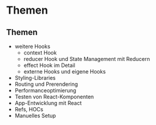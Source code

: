 # Themen

## Themen

- weitere Hooks
  - context Hook
  - reducer Hook und State Management mit Reducern
  - effect Hook im Detail
  - externe Hooks und eigene Hooks
- Styling-Libraries
- Routing und Prerendering
- Performanceoptimierung
- Testen von React-Komponenten
- App-Entwicklung mit React
- Refs, HOCs
- Manuelles Setup
